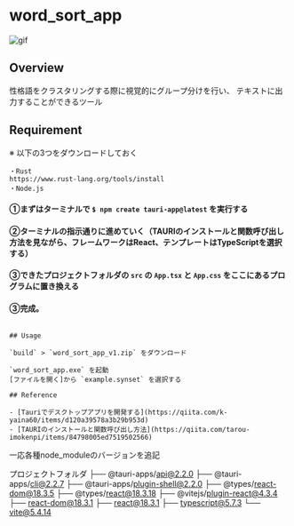 # word_sort_app

![gif](https://github.com/kousei-mochizuki/word_sort_app/blob/main/images/wordsort.gif)

## Overview

性格語をクラスタリングする際に視覚的にグループ分けを行い、
テキストに出力することができるツール

## Requirement

※ 以下の3つをダウンロードしておく
```
・Rust
https://www.rust-lang.org/tools/install
・Node.js
```

#### ➀まずはターミナルで `$ npm create tauri-app@latest` を実行する
#### ➁ターミナルの指示通りに進めていく（TAURIのインストールと関数呼び出し方法を見ながら、フレームワークはReact、テンプレートはTypeScriptを選択する）
#### ➂できたプロジェクトフォルダの `src` の `App.tsx` と `App.css` をここにあるプログラムに置き換える
#### ➂完成。

```

## Usage

`build` > `word_sort_app_v1.zip` をダウンロード

`word_sort_app.exe` を起動
[ファイルを開く]から `example.synset` を選択する

## Reference

- [Tauriでデスクトップアプリを開発する](https://qiita.com/k-yaina60/items/d120a39578a3b29b953d)
- [TAURIのインストールと関数呼び出し方法](https://qiita.com/tarou-imokenpi/items/84798005ed7519502566)

```
一応各種node_moduleのバージョンを追記

プロジェクトフォルダ
├── @tauri-apps/api@2.2.0
├── @tauri-apps/cli@2.2.7
├── @tauri-apps/plugin-shell@2.2.0
├── @types/react-dom@18.3.5
├── @types/react@18.3.18
├── @vitejs/plugin-react@4.3.4
├── react-dom@18.3.1
├── react@18.3.1
├── typescript@5.7.3
└── vite@5.4.14
```
